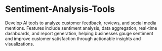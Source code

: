 # Sentiment-Analysis-Tools
Develop AI tools to analyze customer feedback, reviews, and social media mentions. Features include sentiment analysis, data aggregation, real-time dashboards, and report generation, helping businesses gauge sentiment and improve customer satisfaction through actionable insights and visualizations.
